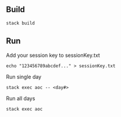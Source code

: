 Build 
--
`stack build`

Run
--
Add your session key to sessionKey.txt

`echo "123456789abcdef..." > sessionKey.txt`

Run single day

`stack exec aoc -- <day#>`

Run all days

`stack exec aoc`
